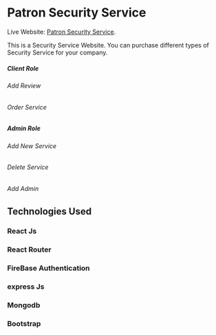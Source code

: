# Patron Security Service

Live Website: [Patron Security Service](https://patron-security-service.web.app/).

This is a Security Service Website. You can purchase different types of Security Service for your company.

##### Client Role

###### Add Review

###### Order Service

##### Admin Role

###### Add New Service

###### Delete Service

###### Add Admin

## Technologies Used

### React Js

### React Router

### FireBase Authentication

### express Js

### Mongodb

### Bootstrap
